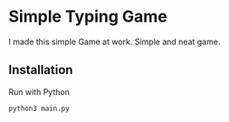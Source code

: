 
# Simple Typing Game

I made this simple Game at work. Simple and neat game.


## Installation

Run with Python

```bash
python3 main.py
```
    
